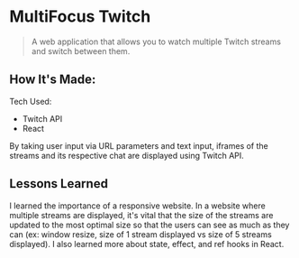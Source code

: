 # MultiFocus Twitch
> A web application that allows you to watch multiple Twitch streams and switch between them.

## How It's Made:
Tech Used:
* Twitch API
* React

By taking user input via URL parameters and text input, iframes of the streams and its respective chat are displayed using Twitch API.

## Lessons Learned
I learned the importance of a responsive website. In a website where multiple streams are displayed, it's vital that the size of the streams are updated to the most optimal size so that the users can see as much as they can (ex: window resize, size of 1 stream displayed vs size of 5 streams displayed). I also learned more about state, effect, and ref hooks in React. 


